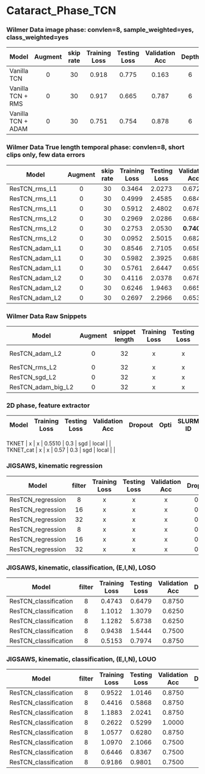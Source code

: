 # Cataract_Phase_TCN

### Wilmer Data image phase: convlen=8, sample_weighted=yes, class_weighted=yes
Model | Augment | skip rate | Training Loss | Testing Loss | Validation Acc |  Depth | Dropout | Opti | SLURM ID| Notes |
---|:---:|:---:|:---:|:---:|:---:|:---:|:---:|:---: | :---:  |:---: |
Vanilla TCN | 0 | 30 | 0.918 | 0.775 | 0.163 | 6 | 0.3 | SGD | 4299209 | test=051 |
Vanilla TCN + RMS | 0 | 30 | 0.917 | 0.665 | 0.787 | 6 | 0.3 | RMS | 4299206 | test=051 | 
Vanilla TCN + ADAM | 0 | 30 | 0.751 | 0.754 | 0.878 | 6 | 0.3 | ADAM | 4299214 | test=051 | 




### Wilmer Data True length temporal phase: convlen=8, short clips only, few data errors
Model | Augment | skip rate | Training Loss | Testing Loss | Validation Acc |  Dropout | Opti | SLURM ID| Notes |
---|:---:|:---:|:---:|:---:|:---:|:---:|:---:|:---: | :---:  |
ResTCN_rms_L1 | 0 | 30 | 0.3464 | 2.0273 | 0.6728 | 0.0 | rms | 11721946 |  |
ResTCN_rms_L1 | 0 | 30 | 0.4999 | 2.4585 | 0.6849 | 0.3 | rms | 11721893 |  |
ResTCN_rms_L1 | 0 | 30 | 0.5912 | 2.4802 | 0.6781 | 0.5 | rms | 11721960 |  |
ResTCN_rms_L2 | 0 | 30 | 0.2969 | 2.0286 | 0.6845 | 0.0 | rms | 11721972 |  |
ResTCN_rms_L2 | 0 | 30 | 0.2753 | 2.0530 | **0.7402** | 0.3 | rms | 11721993 |  |
ResTCN_rms_L2 | 0 | 30 | 0.0952 | 2.5015 | 0.6823 | 0.5 | rms | 11722007 |  |
ResTCN_adam_L1 | 0 | 30 | 0.8546 | 2.7105 | 0.6587 | 0.0 | adam | 11930685 |  |
ResTCN_adam_L1 | 0 | 30 | 0.5982 | 2.3925 | 0.6894 | 0.3 | adam | 11932491 |  |
ResTCN_adam_L1 | 0 | 30 | 0.5761 | 2.6447 | 0.6590 | 0.5 | adam | 11933330 |  |
ResTCN_adam_L2 | 0 | 30 | 0.4116 | 2.0378 | 0.6783 |  0.0 | adam | 11926746 |  |
ResTCN_adam_L2 | 0 | 30 | 0.6246 | 1.9463 | 0.6652 |  0.3 | adam | 11928035 |  |
ResTCN_adam_L2 | 0 | 30 | 0.2697 | 2.2966 | 0.6539 | 0.5 | adam | 11928707 |  |


### Wilmer Data Raw Snippets
Model | Augment | snippet length | Training Loss | Testing Loss | Validation Acc |  Dropout | Opti | SLURM ID| Notes |
---|:---:|:---:|:---:|:---:|:---:|:---:|:---:|:---: | :---:  |
ResTCN_adam_L2 | 0 | 32 | x | x | x | 0.0 | adam | 13183362 | ALL DIDNT CONVERGE  |
ResTCN_rms_L2 | 0 | 32 | x | x | x | 0.0 | rms | 13183375 |  |
ResTCN_sgd_L2 | 0 | 32 | x | x | x | 0.0 | sgd | 13183506 |  |
ResTCN_adam_big_L2 | 0 | 32 | x | x | x | 0.0 | adam | 13189775 |  |



### 2D phase, feature extractor
Model |  Training Loss | Testing Loss | Validation Acc |  Dropout | Opti | SLURM ID| Notes |
---|:---:|:---:|:---:|:---:|:---:|:---: | :---:  |

TKNET | x | x | 0.5510 | 0.3 | sgd | local |  |  
TKNET_cat | x | x | 0.57 | 0.3 | sgd | local |  |  



### JIGSAWS, kinematic regression
Model | filter | Training Loss | Testing Loss | Validation Acc |  Dropout | Opti | SLURM ID| Notes |
---|:---:|:---:|:---:|:---:|:---:|:---:|:---: | :---:  |
ResTCN_regression | 8 | x | x | x | 0.3 | adam | 13788075 |  
ResTCN_regression | 16 | x | x | x | 0.3 | adam | 13788092 |  
ResTCN_regression | 32 | x | x | x | 0.3 | adam | 13788093 |
ResTCN_regression | 8 | x | x | x | 0.3 | sgd | 13788104 |  
ResTCN_regression | 16 | x | x | x | 0.3 | sgd | 13788107 |  
ResTCN_regression | 32 | x | x | x | 0.3 | sgd | 13788110 |

### JIGSAWS, kinematic, classification, (E,I,N), LOSO
Model | filter | Training Loss | Testing Loss | Validation Acc |  Dropout | Opti | SLURM ID| Notes |
---|:---:|:---:|:---:|:---:|:---:|:---:|:---: | :---:  |
ResTCN_classification | 8 | 0.4743 | 0.6479 | 0.8750 | 0.3 | adam | local | split=1
ResTCN_classification | 8 | 1.1012 | 1.3079 | 0.6250 | 0.3 | adam | local | split=2
ResTCN_classification | 8 | 1.1282 | 5.6738 | 0.6250 | 0.3 | adam | local | split=3
ResTCN_classification | 8 | 0.9438 | 1.5444 | 0.7500 | 0.3 | adam | local | split=4
ResTCN_classification | 8 | 0.5153 | 0.7974 | 0.8750 | 0.3 | adam | local | split=5


### JIGSAWS, kinematic, classification, (E,I,N), LOUO
Model | filter | Training Loss | Testing Loss | Validation Acc |  Dropout | Opti | SLURM ID| Notes |
---|:---:|:---:|:---:|:---:|:---:|:---:|:---: | :---:  |
ResTCN_classification | 8 | 0.9522 | 1.0146 | 0.8750 | 0.3 | adam | local | split=1
ResTCN_classification | 8 | 0.4416 | 0.5868 | 0.8750 | 0.3 | adam | local | split=2
ResTCN_classification | 8 | 1.1883 | 2.0241 | 0.8750 | 0.3 | adam | local | split=3
ResTCN_classification | 8 | 0.2622 | 0.5299 | 1.0000 | 0.3 | adam | local | split=4
ResTCN_classification | 8 | 1.0577 | 0.6280 | 0.8750 | 0.3 | adam | local | split=5
ResTCN_classification | 8 | 1.0970 | 2.1066 | 0.7500 | 0.3 | adam | local | split=6
ResTCN_classification | 8 | 0.6446 | 0.8367 | 0.7500 | 0.3 | adam | local | split=7
ResTCN_classification | 8 | 0.9186 | 0.9801 | 0.7500 | 0.3 | adam | local | split=8




